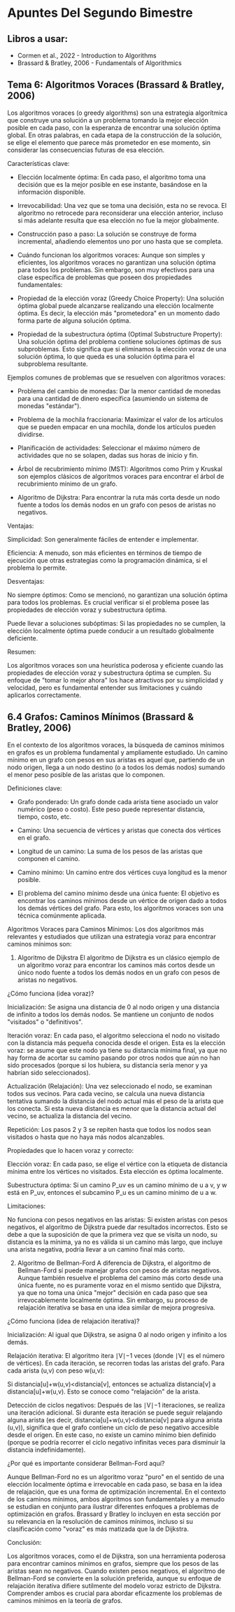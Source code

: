# Apuntes Del Segundo Bimestre 
## Libros a usar: 
* Cormen et al., 2022 - Introduction to Algorithms 
* Brassard & Bratley, 2006 - Fundamentals of Algorithmics 

## Tema 6: Algoritmos Voraces (Brassard & Bratley, 2006)
Los algoritmos voraces (o greedy algorithms) son una estrategia algorítmica que construye una solución a un problema tomando la mejor elección posible en cada paso, con la esperanza de encontrar una solución óptima global. En otras palabras, en cada etapa de la construcción de la solución, se elige el elemento que parece más prometedor en ese momento, sin considerar las consecuencias futuras de esa elección.

Características clave:
* Elección localmente óptima: En cada paso, el algoritmo toma una decisión que es la mejor posible en ese instante, basándose en la información disponible.

* Irrevocabilidad: Una vez que se toma una decisión, esta no se revoca. El algoritmo no retrocede para reconsiderar una elección anterior, incluso si más adelante resulta que esa elección no fue la mejor globalmente.

* Construcción paso a paso: La solución se construye de forma incremental, añadiendo elementos uno por uno hasta que se completa.

* Cuándo funcionan los algoritmos voraces: Aunque son simples y eficientes, los algoritmos voraces no garantizan una solución óptima para todos los problemas. Sin embargo, son muy efectivos para una clase específica de problemas que poseen dos propiedades fundamentales:

* Propiedad de la elección voraz (Greedy Choice Property): Una solución óptima global puede alcanzarse realizando una elección localmente óptima. Es decir, la elección más "prometedora" en un momento dado forma parte de alguna solución óptima.

* Propiedad de la subestructura óptima (Optimal Substructure Property): Una solución óptima del problema contiene soluciones óptimas de sus subproblemas. Esto significa que si eliminamos la elección voraz de una solución óptima, lo que queda es una solución óptima para el subproblema resultante.

Ejemplos comunes de problemas que se resuelven con algoritmos voraces:

- Problema del cambio de monedas: Dar la menor cantidad de monedas para una cantidad de dinero específica (asumiendo un sistema de monedas "estándar").

- Problema de la mochila fraccionaria: Maximizar el valor de los artículos que se pueden empacar en una mochila, donde los artículos pueden dividirse.

- Planificación de actividades: Seleccionar el máximo número de actividades que no se solapen, dadas sus horas de inicio y fin.

- Árbol de recubrimiento mínimo (MST): Algoritmos como Prim y Kruskal son ejemplos clásicos de algoritmos voraces para encontrar el árbol de recubrimiento mínimo de un grafo.

- Algoritmo de Dijkstra: Para encontrar la ruta más corta desde un nodo fuente a todos los demás nodos en un grafo con pesos de aristas no negativos.

Ventajas:

Simplicidad: Son generalmente fáciles de entender e implementar.

Eficiencia: A menudo, son más eficientes en términos de tiempo de ejecución que otras estrategias como la programación dinámica, si el problema lo permite.

Desventajas:

No siempre óptimos: Como se mencionó, no garantizan una solución óptima para todos los problemas. Es crucial verificar si el problema posee las propiedades de elección voraz y subestructura óptima.

Puede llevar a soluciones subóptimas: Si las propiedades no se cumplen, la elección localmente óptima puede conducir a un resultado globalmente deficiente.

Resumen:

Los algoritmos voraces son una heurística poderosa y eficiente cuando las propiedades de elección voraz y subestructura óptima se cumplen. Su enfoque de "tomar lo mejor ahora" los hace atractivos por su simplicidad y velocidad, pero es fundamental entender sus limitaciones y cuándo aplicarlos correctamente.

## 6.4 Grafos: Caminos Mínimos (Brassard & Bratley, 2006)
En el contexto de los algoritmos voraces, la búsqueda de caminos mínimos en grafos es un problema fundamental y ampliamente estudiado. Un camino mínimo en un grafo con pesos en sus aristas es aquel que, partiendo de un nodo origen, llega a un nodo destino (o a todos los demás nodos) sumando el menor peso posible de las aristas que lo componen.

Definiciones clave:
* Grafo ponderado: Un grafo donde cada arista tiene asociado un valor numérico (peso o costo). Este peso puede representar distancia, tiempo, costo, etc.

* Camino: Una secuencia de vértices y aristas que conecta dos vértices en el grafo.

* Longitud de un camino: La suma de los pesos de las aristas que componen el camino.

* Camino mínimo: Un camino entre dos vértices cuya longitud es la menor posible.

* El problema del camino mínimo desde una única fuente: El objetivo es encontrar los caminos mínimos desde un vértice de origen dado a todos los demás vértices del grafo. Para esto, los algoritmos voraces son una técnica comúnmente aplicada.

Algoritmos Voraces para Caminos Mínimos: Los dos algoritmos más relevantes y estudiados que utilizan una estrategia voraz para encontrar caminos mínimos son:

1. Algoritmo de Dijkstra
El algoritmo de Dijkstra es un clásico ejemplo de un algoritmo voraz para encontrar los caminos más cortos desde un único nodo fuente a todos los demás nodos en un grafo con pesos de aristas no negativos.

¿Cómo funciona (idea voraz)?

Inicialización: Se asigna una distancia de 0 al nodo origen y una distancia de infinito a todos los demás nodos. Se mantiene un conjunto de nodos "visitados" o "definitivos".

Iteración voraz: En cada paso, el algoritmo selecciona el nodo no visitado con la distancia más pequeña conocida desde el origen. Esta es la elección voraz: se asume que este nodo ya tiene su distancia mínima final, ya que no hay forma de acortar su camino pasando por otros nodos que aún no han sido procesados (porque si los hubiera, su distancia sería menor y ya habrían sido seleccionados).

Actualización (Relajación): Una vez seleccionado el nodo, se examinan todos sus vecinos. Para cada vecino, se calcula una nueva distancia tentativa sumando la distancia del nodo actual más el peso de la arista que los conecta. Si esta nueva distancia es menor que la distancia actual del vecino, se actualiza la distancia del vecino.

Repetición: Los pasos 2 y 3 se repiten hasta que todos los nodos sean visitados o hasta que no haya más nodos alcanzables.

Propiedades que lo hacen voraz y correcto:

Elección voraz: En cada paso, se elige el vértice con la etiqueta de distancia mínima entre los vértices no visitados. Esta elección es óptima localmente.

Subestructura óptima: Si un camino P_uv es un camino mínimo de u a v, y w está en P_uv, entonces el subcamino P_u es un camino mínimo de u a w.

Limitaciones:

No funciona con pesos negativos en las aristas: Si existen aristas con pesos negativos, el algoritmo de Dijkstra puede dar resultados incorrectos. Esto se debe a que la suposición de que la primera vez que se visita un nodo, su distancia es la mínima, ya no es válida si un camino más largo, que incluye una arista negativa, podría llevar a un camino final más corto.

2. Algoritmo de Bellman-Ford
A diferencia de Dijkstra, el algoritmo de Bellman-Ford sí puede manejar grafos con pesos de aristas negativos. Aunque también resuelve el problema del camino más corto desde una única fuente, no es puramente voraz en el mismo sentido que Dijkstra, ya que no toma una única "mejor" decisión en cada paso que sea irrevocablemente localmente óptima. Sin embargo, su proceso de relajación iterativa se basa en una idea similar de mejora progresiva.

¿Cómo funciona (idea de relajación iterativa)?

Inicialización: Al igual que Dijkstra, se asigna 0 al nodo origen y infinito a los demás.

Relajación iterativa: El algoritmo itera ∣V∣−1 veces (donde ∣V∣ es el número de vértices). En cada iteración, se recorren todas las aristas del grafo. Para cada arista (u,v) con peso w(u,v):

Si distancia[u]+w(u,v)<distancia[v], entonces se actualiza distancia[v] a distancia[u]+w(u,v). Esto se conoce como "relajación" de la arista.

Detección de ciclos negativos: Después de las ∣V∣−1 iteraciones, se realiza una iteración adicional. Si durante esta iteración se puede seguir relajando alguna arista (es decir, distancia[u]+w(u,v)<distancia[v] para alguna arista (u,v)), significa que el grafo contiene un ciclo de peso negativo accesible desde el origen. En este caso, no existe un camino mínimo bien definido (porque se podría recorrer el ciclo negativo infinitas veces para disminuir la distancia indefinidamente).

¿Por qué es importante considerar Bellman-Ford aquí?

Aunque Bellman-Ford no es un algoritmo voraz "puro" en el sentido de una elección localmente óptima e irrevocable en cada paso, se basa en la idea de relajación, que es una forma de optimización incremental. En el contexto de los caminos mínimos, ambos algoritmos son fundamentales y a menudo se estudian en conjunto para ilustrar diferentes enfoques a problemas de optimización en grafos. Brassard y Bratley lo incluyen en esta sección por su relevancia en la resolución de caminos mínimos, incluso si su clasificación como "voraz" es más matizada que la de Dijkstra.

Conclusión:

Los algoritmos voraces, como el de Dijkstra, son una herramienta poderosa para encontrar caminos mínimos en grafos, siempre que los pesos de las aristas sean no negativos. Cuando existen pesos negativos, el algoritmo de Bellman-Ford se convierte en la solución preferida, aunque su enfoque de relajación iterativa difiere sutilmente del modelo voraz estricto de Dijkstra. Comprender ambos es crucial para abordar eficazmente los problemas de caminos mínimos en la teoría de grafos.
